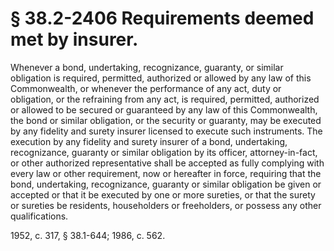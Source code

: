 # § 38.2-2406 Requirements deemed met by insurer.

<p>Whenever a bond, undertaking, recognizance, guaranty, or similar obligation is required, permitted, authorized or allowed by any law of this Commonwealth, or whenever the performance of any act, duty or obligation, or the refraining from any act, is required, permitted, authorized or allowed to be secured or guaranteed by any law of this Commonwealth, the bond or similar obligation, or the security or guaranty, may be executed by any fidelity and surety insurer licensed to execute such instruments. The execution by any fidelity and surety insurer of a bond, undertaking, recognizance, guaranty or similar obligation by its officer, attorney-in-fact, or other authorized representative shall be accepted as fully complying with every law or other requirement, now or hereafter in force, requiring that the bond, undertaking, recognizance, guaranty or similar obligation be given or accepted or that it be executed by one or more sureties, or that the surety or sureties be residents, householders or freeholders, or possess any other qualifications.</p><p>1952, c. 317, § 38.1-644; 1986, c. 562.</p>